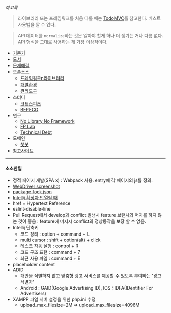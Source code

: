 *회고록*
> 라이브러리 또는 프레임워크를 처음 다룰 때는 [TodoMVC](http://todomvc.com)를 참고한다. 베스트 사용법을 알 수 있다.

> API 데이터를 `normalize`하는 것은 알아야 할게 하나 더 생기는 거나 다름 없다. API 형식을 그대로 사용하는 게 가장 이상적이다.

- [기본기](기본기)
- [도서](도서)
- [문제해결](문제해결)
- 오픈소스
  - [프레임워크n라이브러리](프레임워크n라이브러리)
  - [개발환경](개발환경)
  - [관리도구](관리도구)
- 스터디
  - [코드스피츠](코드스피츠)
  - [BEPECO](BEPECO)
- 연구
  - [No Library No Framework](No-Library-No-Framework)
  - [FP Lab](FP-Lab)
  - [Technical Debt](Technical-Debt)
- 도메인
  - [챗봇](챗봇)
- [참고사이트](참고사이트)

***

#### 소소한팁
- 정적 페이지 개발(SPA x) : Webpack 사용. entry에 각 페이지의 js를 정의.
- [WebDriver screenshot](WebDriver-screenshot)
- [package-lock.json](package-lock.json)
- [Intellij 확장자 안열릴 때](%5Bintellij%5D-확장자-안열릴-때)
- href = Hypertext Reference
- eslint-disable-line
- Pull Request에서 develop과 conflict 발생시 feature 브랜치와 머지를 하지 않는 것이 좋음 : feature에 머지시 conflict의 정상동작을 보장 할 수 없음.
- Intellij 단축키
  - 코드 정리 : option + command + L
  - multi cursor : shift + option(alt) + click
  - 테스크 자동 실행 : control + R
  - 코드 구조 표현 : command + 7
  - 최근 사용 파일 : command + E
- placeholder content
- ADID
  - 개인을 식별하지 않고 맞춤형 광고 서비스를 제공할 수 있도록 부여하는 '광고 식별자'
  - Android : GAID(Google Advertising ID), IOS : IDFA(IDentifier For Advertisers)
- XAMPP 파일 서버 설정을 위한 php.ini 수정
  - upload_max_filesize=2M => upload_max_filesize=4096M